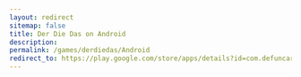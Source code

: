 ```yaml
---
layout: redirect
sitemap: false
title: Der Die Das on Android
description:
permalink: /games/derdiedas/Android
redirect_to: https://play.google.com/store/apps/details?id=com.defuncart.derdiedas
---
```

